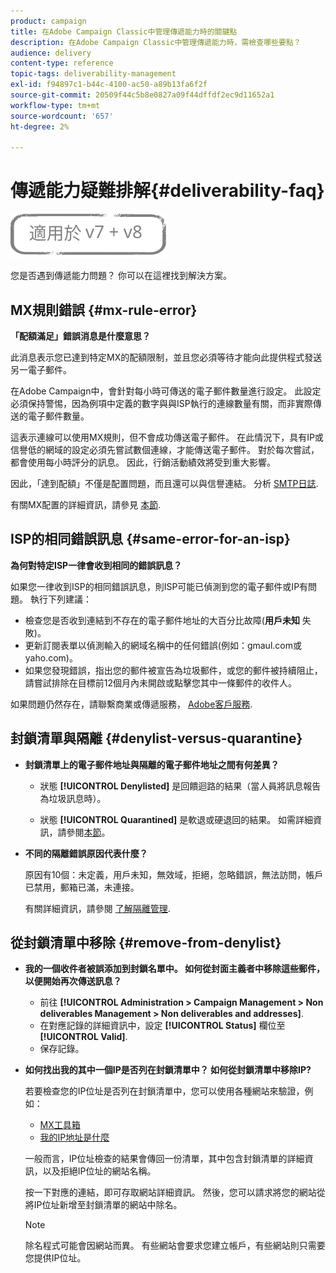 ```yaml
---
product: campaign
title: 在Adobe Campaign Classic中管理傳遞能力時的關鍵點
description: 在Adobe Campaign Classic中管理傳遞能力時，需檢查哪些要點？
audience: delivery
content-type: reference
topic-tags: deliverability-management
exl-id: f94897c1-b44c-4100-ac50-a89b13fa6f2f
source-git-commit: 20509f44c5b8e0827a09f44dffdf2ec9d11652a1
workflow-type: tm+mt
source-wordcount: '657'
ht-degree: 2%

---
```


# 傳遞能力疑難排解{#deliverability-faq}

![](../../assets/common.svg)

您是否遇到傳遞能力問題？ 你可以在這裡找到解決方案。

## MX規則錯誤 {#mx-rule-error}

**「配額滿足」錯誤消息是什麼意思？**

此消息表示您已達到特定MX的配額限制，並且您必須等待才能向此提供程式發送另一電子郵件。

在Adobe Campaign中，會針對每小時可傳送的電子郵件數量進行設定。 此設定必須保持警惕，因為例項中定義的數字與與ISP執行的連線數量有關，而非實際傳送的電子郵件數量。

這表示連線可以使用MX規則，但不會成功傳送電子郵件。 在此情況下，具有IP或信譽低的網域的設定必須先嘗試數個連線，才能傳送電子郵件。 對於每次嘗試，都會使用每小時評分的訊息。 因此，行銷活動績效將受到重大影響。

因此，「達到配額」不僅是配置問題，而且還可以與信譽連結。 分析 [SMTP日誌](../../production/using/monitoring-processes.md#smtp-errors-per-domain).

有關MX配置的詳細資訊，請參見 [本節](../../installation/using/email-deliverability.md#mx-configuration).

## ISP的相同錯誤訊息 {#same-error-for-an-isp}

**為何對特定ISP一律會收到相同的錯誤訊息？**

如果您一律收到ISP的相同錯誤訊息，則ISP可能已偵測到您的電子郵件或IP有問題。 執行下列建議：
* 檢查您是否收到連結到不存在的電子郵件地址的大百分比故障(**用戶未知** 失敗)。
* 更新訂閱表單以偵測輸入的網域名稱中的任何錯誤(例如：gmaul.com或yaho.com)。
* 如果您發現錯誤，指出您的郵件被宣告為垃圾郵件，或您的郵件被持續阻止，請嘗試排除在目標前12個月內未開啟或點擊您其中一條郵件的收件人。

如果問題仍然存在，請聯繫商業或傳遞服務， [Adobe客戶服務](https://helpx.adobe.com/tw/enterprise/admin-guide.html/enterprise/using/support-for-experience-cloud.ug.html).

## 封鎖清單與隔離 {#denylist-versus-quarantine}

* **封鎖清單上的電子郵件地址與隔離的電子郵件地址之間有何差異？**

   * 狀態 **[!UICONTROL Denylisted]** 是回饋迴路的結果（當人員將訊息報告為垃圾訊息時）。

   * 狀態 **[!UICONTROL Quarantined]** 是軟退或硬退回的結果。
   如需詳細資訊，請參閱[本節](understanding-quarantine-management.md#quarantine-vs-denylist)。

* **不同的隔離錯誤原因代表什麼？**

   原因有10個：未定義，用戶未知，無效域，拒絕，忽略錯誤，無法訪問，帳戶已禁用，郵箱已滿，未連接。

   有關詳細資訊，請參閱 [了解隔離管理](understanding-quarantine-management.md).

## 從封鎖清單中移除 {#remove-from-denylist}

* **我的一個收件者被誤添加到封鎖名單中。 如何從封面主義者中移除這些郵件，以便開始再次傳送訊息？**

   * 前往 **[!UICONTROL Administration > Campaign Management > Non deliverables Management > Non deliverables and addresses]**.
   * 在對應記錄的詳細資訊中，設定 **[!UICONTROL Status]** 欄位至 **[!UICONTROL Valid]**.
   * 保存記錄。

* **如何找出我的其中一個IP是否列在封鎖清單中？ 如何從封鎖清單中移除IP?**

   若要檢查您的IP位址是否列在封鎖清單中，您可以使用各種網站來驗證，例如：
   * [MX工具箱](https://mxtoolbox.com/)
   * [我的IP地址是什麼](https://whatismyipaddress.com)

   一般而言，IP位址檢查的結果會傳回一份清單，其中包含封鎖清單的詳細資訊，以及拒絕IP位址的網站名稱。

   按一下對應的連結，即可存取網站詳細資訊。 然後，您可以請求將您的網站從將IP位址新增至封鎖清單的網站中除名。

   >[!NOTE]
   >
   >除名程式可能會因網站而異。 有些網站會要求您建立帳戶，有些網站則只需要您提供IP位址。

